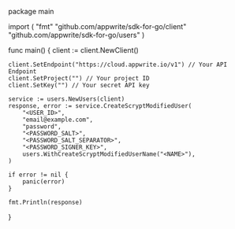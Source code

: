package main

import (
    "fmt"
    "github.com/appwrite/sdk-for-go/client"
    "github.com/appwrite/sdk-for-go/users"
)

func main() {
    client := client.NewClient()

    client.SetEndpoint("https://cloud.appwrite.io/v1") // Your API Endpoint
    client.SetProject("") // Your project ID
    client.SetKey("") // Your secret API key

    service := users.NewUsers(client)
    response, error := service.CreateScryptModifiedUser(
        "<USER_ID>",
        "email@example.com",
        "password",
        "<PASSWORD_SALT>",
        "<PASSWORD_SALT_SEPARATOR>",
        "<PASSWORD_SIGNER_KEY>",
        users.WithCreateScryptModifiedUserName("<NAME>"),
    )

    if error != nil {
        panic(error)
    }

    fmt.Println(response)
}
